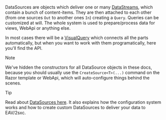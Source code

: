 ﻿---
uid: ToSic.Eav.DataSources
---

DataSources are objects which deliver one or many [DataStreams](xref:ToSic.Eav.DataSource.IDataStream), which contain a bunch of content-items. They are then attached to each other (from one sources `Out` to another ones `In`) creating a `Query`. Queries can be customized at will. The whole system is used to prepare/process data for views, WebApi or anything else.

In most cases there will be a [VisualQuery](xref:Basics.Query.VisualQuery.Index) which connects all the parts automatically, but when you want to work with them programatically, here you'll find the API. 

> [!NOTE]
> We've hidden the constructors for all DataSource objects in these docs, because you should usually use the `CreateSource<T>(...)` command on the Razor template or WebApi, which will auto-configure things behind the scenes. 

> [!TIP]
> Read about [DataSources here](xref:NetCode.DataSources.DataSource). It also explains how the configuration system works and how to create custom DataSources to deliver your data to EAV/2sxc.
